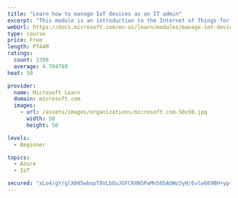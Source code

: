 ```yaml
---
title: "Learn how to manage IoT devices as an IT admin"
excerpt: "This module is an introduction to the Internet of Things for IT admins."
webUrl: https://docs.microsoft.com/en-us/learn/modules/manage-iot-devices/
type: course
price: Free
length: PT44M
ratings:
  count: 1399
  average: 4.704789
heat: 50

provider:
  name: Microsoft Learn
  domain: microsoft.com
  images:
    - url: /assets/images/organizations/microsoft.com-50x50.jpg
      width: 50
      height: 50

levels:
  - Beginner

topics:
  - Azure
  - IoT

secured: "xLo4/gY/glX805wbopT8VLbOuJGFCRXNSPwMn505AUWo3yH/6vlw6E9BH+yp+lK6D+oIGjrUn+9h8UZEVNrIiVrx9P9LC6L/5eTHpXpjvY6nmMmtlA/XkUAUkJ5w5SMDl1s8VttWxRQCpnF6tJaZSj9kDsi37gwzYRZZOT5J5u7Ra9OG3ZK7ruPPdjNYgNTsQ4pn3MInsxWOxEO2dabR7uLck8JIZ4QlSEiFt75afm3vwHCKIU6nna4V4sfUbjojV4yU+jATKjRaaDsCx5C8b96f4uan+LS0ymo0ODLh9iP0PMt75iZc6tcisHCFHknvoz+3c7zCZOcddQrEX7b5iv5LVL8o9lAkexQpAyazLCw+XEb9yuF+3m1YYPzIUmy7PezmYKlTo1duNrOMKfpQwF4hMJTNk4O5YP0IHAKqnHs=;xnFgTkNcShM7fMrg6E4dig=="
---
```


